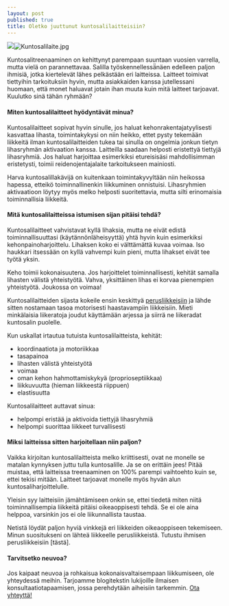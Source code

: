 ```yaml
---
layout: post
published: true
title: Oletko juuttunut kuntosalilaitteisiin?
---
```


![]({{site.baseurl}}/media/Kuntosalilaite.jpg)![Kuntosalilaite.jpg]({{site.baseurl}}/media/Kuntosalilaite.jpg)


Kuntosalitreenaaminen on kehittynyt parempaan suuntaan vuosien varrella, mutta vielä on
parannettavaa. Salilla työskennellessä̈näen edelleen paljon ihmisiä, jotka kiertelevät lähes
pelkästään eri laitteissa. Laitteet toimivat tiettyihin tarkoituksiin hyvin, mutta asiakkaiden
kanssa jutellessani huomaan, että monet haluavat jotain ihan muuta kuin mitä laitteet
tarjoavat. Kuulutko sinä tähän ryhmään?

#### Miten kuntosalilaitteet hyödyntävät minua?

Kuntosalilaitteet sopivat hyvin sinulle, jos haluat kehonrakentajatyylisesti kasvattaa
lihasta, toimintakykysi on niin heikko, ettet pysty tekemään liikkeitä ilman
kuntosalilaitteiden tukea tai sinulla on ongelmia jonkun tietyn lihasryhmän aktivaation
kanssa. Laitteilla saadaan helposti eristettyä tiettyjä lihasryhmiä. Jos haluat harjoittaa
esimerkiksi etureisisäsi mahdollisimman eristetysti, toimii reidenojentajalaite tarkoitukseen
mainiosti.

Harva kuntosalillakävijä on kuitenkaan toimintakyvyltään niin heikossa hapessa, etteikö
toiminnallinenkin liikkuminen onnistuisi. Lihasryhmien aktivaatioon löytyy myös melko
helposti suoritettavia, mutta silti erinomaisia toiminnallisia liikkeitä.

#### Mitä kuntosalilaitteissa istumisen sijan pitäisi tehdä?

Kuntosalilaitteet vahvistavat kyllä lihaksia, mutta ne eivät edistä toiminnallisuuttasi
(käytännönläheisyyttä) yhtä hyvin kuin esimerkiksi kehonpainoharjoittelu. Lihaksen koko ei
välttämättä kuvaa voimaa. Iso haukkari itsessään on kyllä vahvempi kuin pieni, mutta
lihakset eivät tee työtä yksin.

Keho toimii kokonaisuutena. Jos harjoittelet toiminnallisesti, kehität samalla lihasten
välistä yhteistyötä. Vahva, yksittäinen lihas ei korvaa pienempien yhteistyötä. Joukossa on
voimaa!

Kuntosalilaitteiden sijasta kokeile ensin keskittyä [perusliikkeisiin](http://www.funktum.fi/blog/2018/03/09/hallitsetko-kehon-seitsem%C3%A4n-perusliikett%C3%A4/) ja lähde sitten
nostamaan tasoa motorisesti haastavampiin liikkeisiin. Mieti minkälaisia liikeratoja joudut
käyttämään arjessa ja siirrä ne liikeradat kuntosalin puolelle.

Kun uskallat irtautua tutuista kuntosalilaitteista, kehität:

- koordinaatiota ja motoriikkaa
- tasapainoa
- lihasten välistä yhteistyötä
- voimaa
- oman kehon hahmottamiskykyä (proprioseptiikkaa)
- liikkuvuutta (hieman liikkeestä riippuen)
- elastisuutta

Kuntosalilaitteet auttavat sinua: 

- helpompi eristää ja aktivoida tiettyjä lihasryhmiä
- helpompi suorittaa liikkeet turvallisesti

#### Miksi laitteissa sitten harjoitellaan niin paljon?

Vaikka kirjoitan kuntosalilaitteista melko kriittisesti, ovat ne monelle se matalan kynnyksen
juttu tulla kuntosalille. Ja se on erittäin jees! Pitää muistaa, että laitteissa treenaaminen on
100% parempi vaihtoehto kuin se, ettei tekisi mitään. Laitteet tarjoavat monelle myös
hyvän alun kuntosaliharjoittelulle.

Yleisin syy laitteisiin jämähtämiseen onkin se, ettei tiedetä miten niitä toiminnallisempia
liikkeitä pitäisi oikeaoppisesti tehdä. Se ei ole aina helppoa, varsinkin jos ei ole
liikunnallista taustaa.

Netistä löydät paljon hyviä vinkkejä eri liikkeiden oikeaoppiseen tekemiseen. Minun
suositukseni on lähteä liikkeelle perusliikkeistä. Tutustu ihmisen perusliikkeisiin [tästä].

#### Tarvitsetko neuvoa?

Jos kaipaat neuvoa ja rohkaisua kokonaisvaltaisempaan liikkumiseen, ole yhteydessä
meihin. Tarjoamme blogitekstin lukijoille ilmaisen konsultaatiotapaamisen, jossa
perehdytään aiheisiin tarkemmin. [Ota yhteyttä!](mailto:sampsa@funktum.fi)
